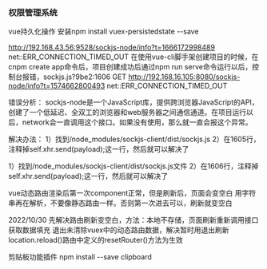 ### 权限管理系统
vue持久化操作
安装npm install vuex-persistedstate --save



http://192.168.43.56:9528/sockjs-node/info?t=1666172998489 net::ERR_CONNECTION_TIMED_OUT
在使用vue-cli脚手架创建项目的时候，在cnpm create app命令后，项目创建成功后通过npm run serve命令运行以后，控制台报错，sockjs.js?9be2:1606 GET http://192.168.16.105:8080/sockjs-node/info?t=1574662800493 net::ERR_CONNECTION_TIMED_OUT

错误分析：
sockjs-node是一个JavaScript库，提供跨浏览器JavaScript的API，创建了一个低延迟、全双工的浏览器和web服务器之间通信通道。在项目运行以后，network会一直调用这个接口。如果没有使用，那么就一直会报这个异常。

解决办法：
1）找到/node_modules/sockjs-client/dist/sockjs.js
2）在1605行，注释掉self.xhr.send(payload);这一行，然后就可以解决了

1）找到/node_modules/sockjs-client/dist/sockjs.js文件
2）在1606行，注释掉self.xhr.send(payload);这一行，然后就可以解决了


vue动态路由渲染后第一次component正常，但是刷新后，页面会变空白
用字符串再在解析，不要像静态路由一样。否则第一次进去可以，刷新就变空白

2022/10/30
先解决路由刷新变空白，方法：本地不存储，页面刷新重新调用接口获取数据填充
退出未清除vuex中的动态路由数据，解决暂时用退出刷新location.reload()路由中定义的resetRouter()方法为生效

剪贴板功能插件
npm install --save clipboard